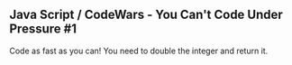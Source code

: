 ## Java Script / CodeWars -  You Can't Code Under Pressure #1 ##

<p>
Code as fast as you can! You need to double the integer and return it.

</p>